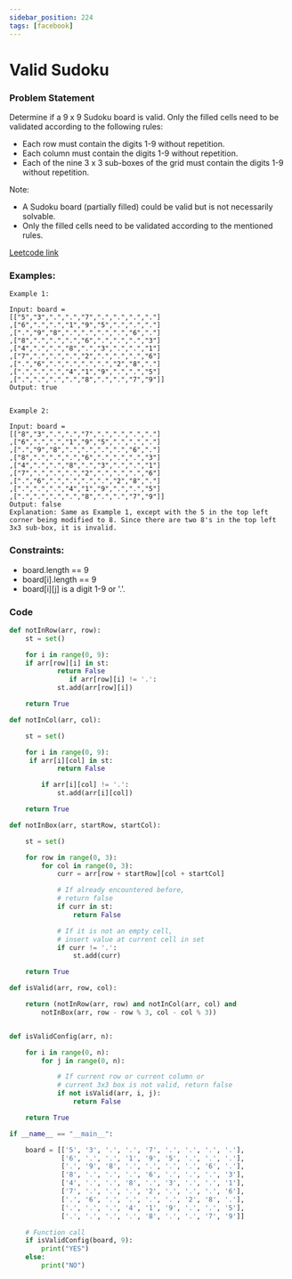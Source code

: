 ```yaml
---
sidebar_position: 224
tags: [facebook]
---
```


# Valid Sudoku

### Problem Statement

Determine if a 9 x 9 Sudoku board is valid. Only the filled cells need to be validated according to the following rules:

- Each row must contain the digits 1-9 without repetition.
- Each column must contain the digits 1-9 without repetition.
- Each of the nine 3 x 3 sub-boxes of the grid must contain the digits 1-9 without repetition.

Note:

- A Sudoku board (partially filled) could be valid but is not necessarily solvable.
- Only the filled cells need to be validated according to the mentioned rules.

[Leetcode link](https://leetcode.com/problems/valid-sudoku/)

### Examples:

```
Example 1:

Input: board =
[["5","3",".",".","7",".",".",".","."]
,["6",".",".","1","9","5",".",".","."]
,[".","9","8",".",".",".",".","6","."]
,["8",".",".",".","6",".",".",".","3"]
,["4",".",".","8",".","3",".",".","1"]
,["7",".",".",".","2",".",".",".","6"]
,[".","6",".",".",".",".","2","8","."]
,[".",".",".","4","1","9",".",".","5"]
,[".",".",".",".","8",".",".","7","9"]]
Output: true


Example 2:

Input: board =
[["8","3",".",".","7",".",".",".","."]
,["6",".",".","1","9","5",".",".","."]
,[".","9","8",".",".",".",".","6","."]
,["8",".",".",".","6",".",".",".","3"]
,["4",".",".","8",".","3",".",".","1"]
,["7",".",".",".","2",".",".",".","6"]
,[".","6",".",".",".",".","2","8","."]
,[".",".",".","4","1","9",".",".","5"]
,[".",".",".",".","8",".",".","7","9"]]
Output: false
Explanation: Same as Example 1, except with the 5 in the top left corner being modified to 8. Since there are two 8's in the top left 3x3 sub-box, it is invalid.
```

### Constraints:

- board.length == 9
- board[i].length == 9
- board[i][j] is a digit 1-9 or '.'.

### Code

```python title="Python Code"
def notInRow(arr, row):
    st = set()

    for i in range(0, 9):
    if arr[row][i] in st:
            return False
               if arr[row][i] != '.':
            st.add(arr[row][i])

    return True

def notInCol(arr, col):

    st = set()

    for i in range(0, 9):
     if arr[i][col] in st:
            return False

        if arr[i][col] != '.':
            st.add(arr[i][col])

    return True

def notInBox(arr, startRow, startCol):

    st = set()

    for row in range(0, 3):
        for col in range(0, 3):
            curr = arr[row + startRow][col + startCol]

            # If already encountered before,
            # return false
            if curr in st:
                return False

            # If it is not an empty cell,
            # insert value at current cell in set
            if curr != '.':
                st.add(curr)

    return True

def isValid(arr, row, col):

    return (notInRow(arr, row) and notInCol(arr, col) and
        notInBox(arr, row - row % 3, col - col % 3))


def isValidConfig(arr, n):

    for i in range(0, n):
        for j in range(0, n):

            # If current row or current column or
            # current 3x3 box is not valid, return false
            if not isValid(arr, i, j):
                return False

    return True

if __name__ == "__main__":

    board = [['5', '3', '.', '.', '7', '.', '.', '.', '.'],
             ['6', '.', '.', '1', '9', '5', '.', '.', '.'],
             ['.', '9', '8', '.', '.', '.', '.', '6', '.'],
             ['8', '.', '.', '.', '6', '.', '.', '.', '3'],
             ['4', '.', '.', '8', '.', '3', '.', '.', '1'],
             ['7', '.', '.', '.', '2', '.', '.', '.', '6'],
             ['.', '6', '.', '.', '.', '.', '2', '8', '.'],
             ['.', '.', '.', '4', '1', '9', '.', '.', '5'],
             ['.', '.', '.', '.', '8', '.', '.', '7', '9']]

    # Function call
    if isValidConfig(board, 9):
        print("YES")
    else:
        print("NO")
```
